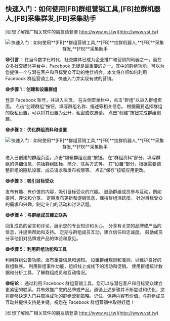 ## **快速入门：如何使用**[FB]**群组营销工具,**[FB]**拉群机器人,**[FB]**采集群发,**[FB]**采集助手**

[😍想了解推广相关软件的朋友请登录 http://www.vst.tw](http://www.vst.tw)

 <center><img src="https://vst.tw/MP4/tuiguang/png/4.png" alt="快速入门：如何使用**[FB]**群组营销工具,**[FB]**拉群机器人,**[FB]**采集群发,**[FB]**采集助手"></center>

**😄引言：**
在当今数字化时代，社交媒体已成为企业推广和营销的利器之一。而在众多社交媒体平台中，Facebook 无疑是最重要的之一。其中的群组功能，可以为您提供一个与潜在客户和目标受众互动的绝佳机会。本文将介绍如何利用 Facebook 群组营销工具，快速入门并实现有效的营销。

**😄步骤 1：创建和设置群组**

登录 Facebook 账号，并进入主页。
在左侧菜单栏中，点击“群组”以进入群组页面。
点击“创建群组”按钮，填写群组名称、描述等相关信息。
根据需要选择群组的隐私设置，可以将其设置为公开、私密或仅邀请。
点击“创建”按钮完成群组创建。

**😄步骤 2：优化群组资料和设置**

 <center><img src="https://vst.tw/MP4/tuiguang/png/7.png" alt="快速入门：如何使用**[FB]**群组营销工具,**[FB]**拉群机器人,**[FB]**采集群发,**[FB]**采集助手"></center>

进入已创建的群组页面，点击“编辑群组设置”按钮。
在“群组资料”部分，填写群组的详细信息，包括群组图标、简介、联系方式等。
在“设置”部分，根据需要调整群组的隐私设置、成员请求和发布权限等。
点击“保存”按钮应用更改。

**😄步骤 3：吸引目标受众**

发布有趣、有价值的内容，吸引目标受众的兴趣。
鼓励群组成员参与互动，例如提问、评论和分享。
定期发布更新和促销信息，保持群组活跃度。
针对目标受众的需求和兴趣，制定专门的活动和讨论话题。

**😄步骤 4：与群组成员建立联系**

回复成员的留言和评论，展示您的专业知识和关心。
分享有关您的品牌或产品的信息，并提供帮助和支持。
定期与群组成员互动，建立信任和忠诚度。
鼓励成员分享他们对品牌或产品的体验和意见。

**😄步骤 5：利用群组功能和工具**

利用群组公告功能，发布重要信息和通知。
设置群组规则和准则，以维护良好的群组秩序。
利用群组事件功能，组织线上或线下的活动和促销。
使用群组统计数据和分析工具，了解群组成员和互动情况。

**😄结论：**
通过利用 Facebook 群组营销工具，您可以与潜在客户和目标受众建立更紧密的联系，并有效推广您的品牌或产品。遵循上述步骤并不断尝试和优化，您将能够快速入门并取得成功的群组营销策略。记住，保持内容有价值、与群组成员互动并提供支持是关键。祝您在 Facebook 群组营销中取得好运！

[😍想了解推广相关软件的朋友请登录 http://www.vst.tw](http://www.vst.tw)



